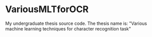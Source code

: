 # VariousMLTforOCR
My undergraduate thesis source code. The thesis name is: "Various machine learning techniques for character recognition task"
